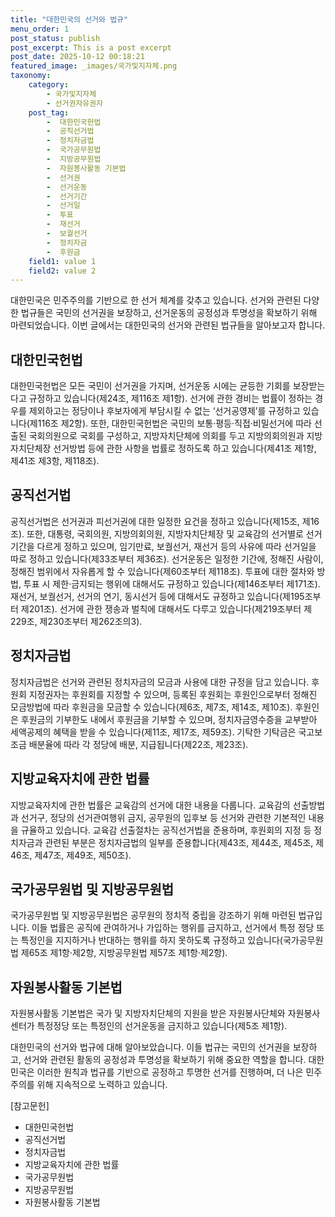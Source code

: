 ```yaml
---
title: "대한민국의 선거와 법규"
menu_order: 1
post_status: publish
post_excerpt: This is a post excerpt
post_date: 2025-10-12 00:18:21
featured_image: _images/국가및지자체.png
taxonomy:
    category:
        - 국가및지자체
        - 선거권자유권자
    post_tag:
        -  대한민국헌법
        -  공직선거법
        -  정치자금법
        -  국가공무원법
        -  지방공무원법
        -  자원봉사활동 기본법
        -  선거권
        -  선거운동
        -  선거기간
        -  선거일
        -  투표
        -  재선거
        -  보궐선거
        -  정치자금
        -  후원금
    field1: value 1
    field2: value 2
---
```



대한민국은 민주주의를 기반으로 한 선거 체계를 갖추고 있습니다. 선거와 관련된 다양한 법규들은 국민의 선거권을 보장하고, 선거운동의 공정성과 투명성을 확보하기 위해 마련되었습니다. 이번 글에서는 대한민국의 선거와 관련된 법규들을 알아보고자 합니다.

## 대한민국헌법

대한민국헌법은 모든 국민이 선거권을 가지며, 선거운동 시에는 균등한 기회를 보장받는다고 규정하고 있습니다(제24조, 제116조 제1항). 선거에 관한 경비는 법률이 정하는 경우를 제외하고는 정당이나 후보자에게 부담시킬 수 없는 ‘선거공영제’를 규정하고 있습니다(제116조 제2항). 또한, 대한민국헌법은 국민의 보통·평등·직접·비밀선거에 따라 선출된 국회의원으로 국회를 구성하고, 지방자치단체에 의회를 두고 지방의회의원과 지방자치단체장 선거방법 등에 관한 사항을 법률로 정하도록 하고 있습니다(제41조 제1항, 제41조 제3항, 제118조).

## 공직선거법

공직선거법은 선거권과 피선거권에 대한 일정한 요건을 정하고 있습니다(제15조, 제16조). 또한, 대통령, 국회의원, 지방의회의원, 지방자치단체장 및 교육감의 선거별로 선거기간을 다르게 정하고 있으며, 임기만료, 보궐선거, 재선거 등의 사유에 따라 선거일을 따로 정하고 있습니다(제33조부터 제36조). 선거운동은 일정한 기간에, 정해진 사람이, 정해진 범위에서 자유롭게 할 수 있습니다(제60조부터 제118조). 투표에 대한 절차와 방법, 투표 시 제한·금지되는 행위에 대해서도 규정하고 있습니다(제146조부터 제171조). 재선거, 보궐선거, 선거의 연기, 동시선거 등에 대해서도 규정하고 있습니다(제195조부터 제201조). 선거에 관한 쟁송과 벌칙에 대해서도 다루고 있습니다(제219조부터 제229조, 제230조부터 제262조의3).

## 정치자금법

정치자금법은 선거와 관련된 정치자금의 모금과 사용에 대한 규정을 담고 있습니다. 후원회 지정권자는 후원회를 지정할 수 있으며, 등록된 후원회는 후원인으로부터 정해진 모금방법에 따라 후원금을 모금할 수 있습니다(제6조, 제7조, 제14조, 제10조). 후원인은 후원금의 기부한도 내에서 후원금을 기부할 수 있으며, 정치자금영수증을 교부받아 세액공제의 혜택을 받을 수 있습니다(제11조, 제17조, 제59조). 기탁한 기탁금은 국고보조금 배분율에 따라 각 정당에 배분, 지급됩니다(제22조, 제23조).

## 지방교육자치에 관한 법률

지방교육자치에 관한 법률은 교육감의 선거에 대한 내용을 다룹니다. 교육감의 선출방법과 선거구, 정당의 선거관여행위 금지, 공무원의 입후보 등 선거와 관련한 기본적인 내용을 규율하고 있습니다. 교육감 선출절차는 공직선거법을 준용하며, 후원회의 지정 등 정치자금과 관련된 부분은 정치자금법의 일부를 준용합니다(제43조, 제44조, 제45조, 제46조, 제47조, 제49조, 제50조).

## 국가공무원법 및 지방공무원법

국가공무원법 및 지방공무원법은 공무원의 정치적 중립을 강조하기 위해 마련된 법규입니다. 이들 법률은 공직에 관여하거나 가입하는 행위를 금지하고, 선거에서 특정 정당 또는 특정인을 지지하거나 반대하는 행위를 하지 못하도록 규정하고 있습니다(국가공무원법 제65조 제1항·제2항, 지방공무원법 제57조 제1항·제2항).

## 자원봉사활동 기본법

자원봉사활동 기본법은 국가 및 지방자치단체의 지원을 받은 자원봉사단체와 자원봉사센터가 특정정당 또는 특정인의 선거운동을 금지하고 있습니다(제5조 제1항).

대한민국의 선거와 법규에 대해 알아보았습니다. 이들 법규는 국민의 선거권을 보장하고, 선거와 관련된 활동의 공정성과 투명성을 확보하기 위해 중요한 역할을 합니다. 대한민국은 이러한 원칙과 법규를 기반으로 공정하고 투명한 선거를 진행하며, 더 나은 민주주의를 위해 지속적으로 노력하고 있습니다.

[참고문헌]
- 대한민국헌법
- 공직선거법
- 정치자금법
- 지방교육자치에 관한 법률
- 국가공무원법
- 지방공무원법
- 자원봉사활동 기본법
